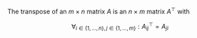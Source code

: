 The transpose of an $m \times n$ matrix $A$ is an $n \times m$ matrix $A^\top$ with

$$
\forall_{i \in \{1, \dots, n\}, j \in \{1, \dots, m\}}: A^\top_{ij} = A_{ji}
$$